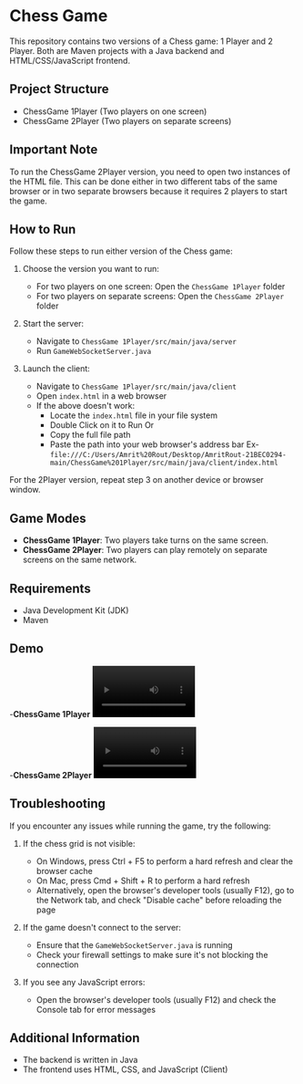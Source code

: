 # Chess Game

This repository contains two versions of a Chess game: 1 Player and 2 Player. Both are Maven projects with a Java backend and HTML/CSS/JavaScript frontend.

## Project Structure

- ChessGame 1Player (Two players on one screen)
- ChessGame 2Player (Two players on separate screens)

## Important Note
To run the ChessGame 2Player version, you need to open two instances of the HTML file. This can be done either in two different tabs of the same browser or in two separate browsers because it requires 2 players to start the game.

## How to Run

Follow these steps to run either version of the Chess game:

1. Choose the version you want to run:
   - For two players on one screen: Open the `ChessGame 1Player` folder
   - For two players on separate screens: Open the `ChessGame 2Player` folder

2. Start the server:
   - Navigate to `ChessGame 1Player/src/main/java/server`
   - Run `GameWebSocketServer.java`

3. Launch the client:
   - Navigate to `ChessGame 1Player/src/main/java/client`
   - Open `index.html` in a web browser
   - If the above doesn't work:
     - Locate the `index.html` file in your file system
     - Double Click on it to Run Or
     - Copy the full file path
     - Paste the path into your web browser's address bar Ex-`file:///C:/Users/Amrit%20Rout/Desktop/AmritRout-21BEC0294-main/ChessGame%201Player/src/main/java/client/index.html`

For the 2Player version, repeat step 3 on another device or browser window.

## Game Modes

- **ChessGame 1Player**: Two players take turns on the same screen.
- **ChessGame 2Player**: Two players can play remotely on separate screens on the same network.

## Requirements

- Java Development Kit (JDK)
- Maven

## Demo
-**ChessGame 1Player**
<video src='https://www.youtube.com/watch?v=2VAKpT2BIps' width=180/>

-**ChessGame 2Player**
<video src='https://www.youtube.com/b1Lc07bxJwY' width=180/>
## Troubleshooting

If you encounter any issues while running the game, try the following:

1. If the chess grid is not visible:
   - On Windows, press Ctrl + F5 to perform a hard refresh and clear the browser cache
   - On Mac, press Cmd + Shift + R to perform a hard refresh
   - Alternatively, open the browser's developer tools (usually F12), go to the Network tab, and check "Disable cache" before reloading the page

2. If the game doesn't connect to the server:
   - Ensure that the `GameWebSocketServer.java` is running
   - Check your firewall settings to make sure it's not blocking the connection

3. If you see any JavaScript errors:
   - Open the browser's developer tools (usually F12) and check the Console tab for error messages

## Additional Information

- The backend is written in Java
- The frontend uses HTML, CSS, and JavaScript (Client)
